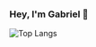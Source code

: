 ### Hey, I'm Gabriel :wave:

![Top Langs](https://github-readme-stats.vercel.app/api/top-langs/?username=souogabrieel&layout=compact&theme=github_dark)
